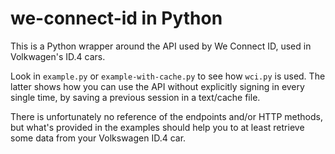 # we-connect-id in Python
This is a Python wrapper around the API used by We Connect ID, used in Volkwagen's ID.4 cars.

Look in `example.py` or `example-with-cache.py` to see how `wci.py` is used. The latter shows how you can use the API without explicitly signing in every single time, by saving a previous session in a text/cache file.

There is unfortunately no reference of the endpoints and/or HTTP methods, but what's provided in the examples should help you to at least retrieve some data from your Volkswagen ID.4 car.